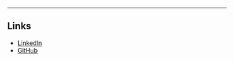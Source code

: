 <hr>

Links
-------

- [LinkedIn](https://www.linkedin.com/in/suryajithr/)
- [GitHub](https://github.com/SuryajithR)

